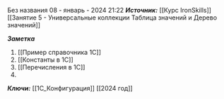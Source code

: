 
Без названия
 08 - январь - 2024  21:22 
***Источник:***  [[Курс IronSkills]] [[Занятие 5 - Универсальные коллекции Таблица значений  и Дерево значений]]

***Заметка*** 
1. [[Пример справочника 1С]]
2. [[Константы в 1С]]
3. [[Перечисления в 1С]]
4. 

***Ключи:*** [[1С_Конфигурация]] [[2024 год]]